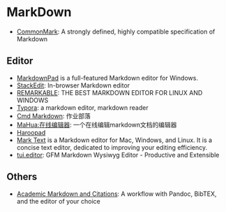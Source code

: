 # MarkDown

* [CommonMark](https://commonmark.org/): A strongly defined, highly compatible specification of Markdown

## Editor
* [MarkdownPad](http://markdownpad.com/) is a full-featured Markdown editor for Windows.
* [StackEdit](https://stackedit.io/): In-browser Markdown editor
* [REMARKABLE](http://remarkableapp.github.io/): THE BEST MARKDOWN EDITOR FOR LINUX AND WINDOWS
* [Typora](https://typora.io/): a markdown editor, markdown reader
* [Cmd Markdown](https://www.zybuluo.com): 作业部落
* [MaHua:在线编辑器](http://mahua.jser.me/): 一个在线编辑markdown文档的编辑器
* [Haroopad](http://pad.haroopress.com/)
* [Mark Text](https://marktext.github.io/website/) is a Markdown editor for Mac, Windows, and Linux. It is a concise text editor, dedicated to improving your editing efficiency.
* [tui.editor](http://ui.toast.com/tui-editor/): GFM Markdown Wysiwyg Editor - Productive and Extensible

## Others

* [Academic Markdown and Citations](https://www.chriskrycho.com/2015/academic-markdown-and-citations.html): A workflow with Pandoc, BibTEX, and the editor of your choice
